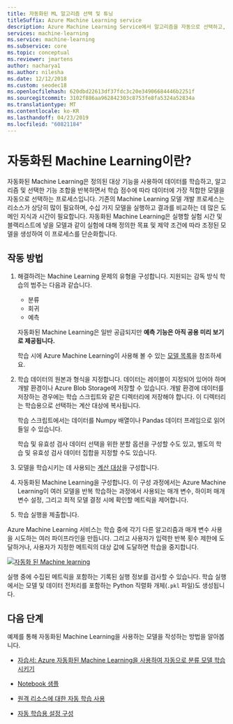 ```yaml
---
title: 자동화된 ML 알고리즘 선택 및 튜닝
titleSuffix: Azure Machine Learning service
description: Azure Machine Learning Service에서 알고리즘을 자동으로 선택하고, 모델에 가장 적합한 알고리즘을 선택하기 위해 사용자가 제공한 매개 변수 및 기준에 따라 모델을 생성하여 시간을 절약하는 방법을 알아봅니다.
services: machine-learning
ms.service: machine-learning
ms.subservice: core
ms.topic: conceptual
ms.reviewer: jmartens
author: nacharya1
ms.author: nilesha
ms.date: 12/12/2018
ms.custom: seodec18
ms.openlocfilehash: 620dbd22613df37fdc3c20e34906684446b2251f
ms.sourcegitcommit: 3102f886aa962842303c8753fe8fa5324a52834a
ms.translationtype: MT
ms.contentlocale: ko-KR
ms.lasthandoff: 04/23/2019
ms.locfileid: "60821184"
---
```

# <a name="what-is-automated-machine-learning"></a>자동화된 Machine Learning이란?

자동화된 Machine Learning은 정의된 대상 기능을 사용하여 데이터를 학습하고, 알고리즘 및 선택한 기능 조합을 반복하면서 학습 점수에 따라 데이터에 가장 적합한 모델을 자동으로 선택하는 프로세스입니다. 기존의 Machine Learning 모델 개발 프로세스는 리소스가 상당히 많이 필요하며, 수십 가지 모델을 실행하고 결과를 비교하는 데 많은 도메인 지식과 시간이 필요합니다. 자동화된 Machine Learning은 실행할 실험 시간 및 블랙리스트에 넣을 모델과 같이 실험에 대해 정의한 목표 및 제약 조건에 따라 조정된 모델을 생성하여 이 프로세스를 단순화합니다.

## <a name="how-it-works"></a>작동 방법

1. 해결하려는 Machine Learning 문제의 유형을 구성합니다. 지원되는 감독 방식 학습의 범주는 다음과 같습니다.
   + 분류
   + 회귀
   + 예측

   자동화된 Machine Learning은 일반 공급되지만 **예측 기능은 아직 공용 미리 보기로 제공됩니다.**

   학습 시에 Azure Machine Learning이 사용해 볼 수 있는 [모델 목록](how-to-configure-auto-train.md#select-your-experiment-type)을 참조하세요.

1. 학습 데이터의 원본과 형식을 지정합니다. 데이터는 레이블이 지정되어 있어야 하며 개발 환경이나 Azure Blob Storage에 저장할 수 있습니다. 개발 환경에 데이터를 저장하는 경우에는 학습 스크립트와 같은 디렉터리에 저장해야 합니다. 이 디렉터리는 학습용으로 선택하는 계산 대상에 복사됩니다.

    학습 스크립트에서는 데이터를 Numpy 배열이나 Pandas 데이터 프레임으로 읽어들일 수 있습니다.

    학습 및 유효성 검사 데이터 선택을 위한 분할 옵션을 구성할 수도 있고, 별도의 학습 및 유효성 검사 데이터 집합을 지정할 수도 있습니다.

1. 모델을 학습시키는 데 사용되는 [계산 대상](how-to-set-up-training-targets.md)을 구성합니다.

1. 자동화된 Machine Learning을 구성합니다. 이 구성 과정에서는 Azure Machine Learning이 여러 모델을 반복 학습하는 과정에서 사용되는 매개 변수, 하이퍼 매개 변수 설정, 그리고 최적 모델 결정 시에 확인할 메트릭을 제어합니다.

1. 학습 실행을 제출합니다.

Azure Machine Learning 서비스는 학습 중에 각기 다른 알고리즘과 매개 변수 사용을 시도하는 여러 파이프라인을 만듭니다. 그리고 사용자가 입력한 반복 횟수 제한에 도달하거나, 사용자가 지정한 메트릭의 대상 값에 도달하면 학습을 중지합니다.

[![자동화 된 Machine learning](./media/how-to-automated-ml/automated-machine-learning.png)](./media/how-to-automated-ml/automated-machine-learning.png#lightbox)

실행 중에 수집된 메트릭을 포함하는 기록된 실행 정보를 검사할 수 있습니다. 학습 실행에서는 모델 및 데이터 전처리를 포함하는 Python 직렬화 개체(`.pkl` 파일)도 생성됩니다.


## <a name="next-steps"></a>다음 단계

예제를 통해 자동화된 Machine Learning을 사용하는 모델을 작성하는 방법을 알아봅니다.

+ [자습서: Azure 자동화된 Machine Learning을 사용하여 자동으로 분류 모델 학습시키기](tutorial-auto-train-models.md)

+ [Notebook 샘플](https://github.com/Azure/MachineLearningNotebooks/blob/master/how-to-use-azureml/automated-machine-learning/)

+ [원격 리소스에 대한 자동 학습 사용](how-to-auto-train-remote.md)

+ [자동 학습용 설정 구성](how-to-configure-auto-train.md)
